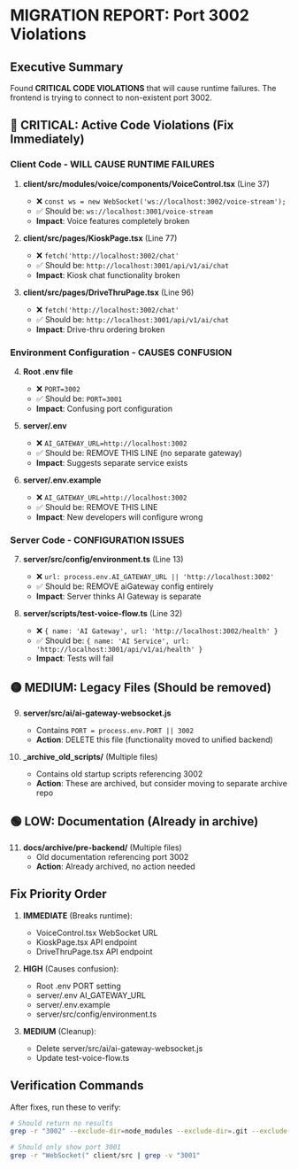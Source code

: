 # MIGRATION REPORT: Port 3002 Violations

## Executive Summary
Found **CRITICAL CODE VIOLATIONS** that will cause runtime failures. The frontend is trying to connect to non-existent port 3002.

## 🔴 CRITICAL: Active Code Violations (Fix Immediately)

### Client Code - WILL CAUSE RUNTIME FAILURES
1. **client/src/modules/voice/components/VoiceControl.tsx** (Line 37)
   - ❌ `const ws = new WebSocket('ws://localhost:3002/voice-stream');`
   - ✅ Should be: `ws://localhost:3001/voice-stream`
   - **Impact**: Voice features completely broken

2. **client/src/pages/KioskPage.tsx** (Line 77)
   - ❌ `fetch('http://localhost:3002/chat'`
   - ✅ Should be: `http://localhost:3001/api/v1/ai/chat`
   - **Impact**: Kiosk chat functionality broken

3. **client/src/pages/DriveThruPage.tsx** (Line 96)
   - ❌ `fetch('http://localhost:3002/chat'`
   - ✅ Should be: `http://localhost:3001/api/v1/ai/chat`
   - **Impact**: Drive-thru ordering broken

### Environment Configuration - CAUSES CONFUSION
4. **Root .env file**
   - ❌ `PORT=3002`
   - ✅ Should be: `PORT=3001`
   - **Impact**: Confusing port configuration

5. **server/.env**
   - ❌ `AI_GATEWAY_URL=http://localhost:3002`
   - ✅ Should be: REMOVE THIS LINE (no separate gateway)
   - **Impact**: Suggests separate service exists

6. **server/.env.example**
   - ❌ `AI_GATEWAY_URL=http://localhost:3002`
   - ✅ Should be: REMOVE THIS LINE
   - **Impact**: New developers will configure wrong

### Server Code - CONFIGURATION ISSUES
7. **server/src/config/environment.ts** (Line 13)
   - ❌ `url: process.env.AI_GATEWAY_URL || 'http://localhost:3002'`
   - ✅ Should be: REMOVE aiGateway config entirely
   - **Impact**: Server thinks AI Gateway is separate

8. **server/scripts/test-voice-flow.ts** (Line 32)
   - ❌ `{ name: 'AI Gateway', url: 'http://localhost:3002/health' }`
   - ✅ Should be: `{ name: 'AI Service', url: 'http://localhost:3001/api/v1/ai/health' }`
   - **Impact**: Tests will fail

## 🟡 MEDIUM: Legacy Files (Should be removed)

9. **server/src/ai/ai-gateway-websocket.js**
   - Contains `PORT = process.env.PORT || 3002`
   - **Action**: DELETE this file (functionality moved to unified backend)

10. **_archive_old_scripts/** (Multiple files)
    - Contains old startup scripts referencing 3002
    - **Action**: These are archived, but consider moving to separate archive repo

## 🟢 LOW: Documentation (Already in archive)

11. **docs/archive/pre-backend/** (Multiple files)
    - Old documentation referencing port 3002
    - **Action**: Already archived, no action needed

## Fix Priority Order

1. **IMMEDIATE** (Breaks runtime):
   - VoiceControl.tsx WebSocket URL
   - KioskPage.tsx API endpoint
   - DriveThruPage.tsx API endpoint

2. **HIGH** (Causes confusion):
   - Root .env PORT setting
   - server/.env AI_GATEWAY_URL
   - server/.env.example
   - server/src/config/environment.ts

3. **MEDIUM** (Cleanup):
   - Delete server/src/ai/ai-gateway-websocket.js
   - Update test-voice-flow.ts

## Verification Commands

After fixes, run these to verify:
```bash
# Should return no results
grep -r "3002" --exclude-dir=node_modules --exclude-dir=.git --exclude-dir=_archive_old_scripts --exclude-dir=docs/archive

# Should only show port 3001
grep -r "WebSocket(" client/src | grep -v "3001"
```